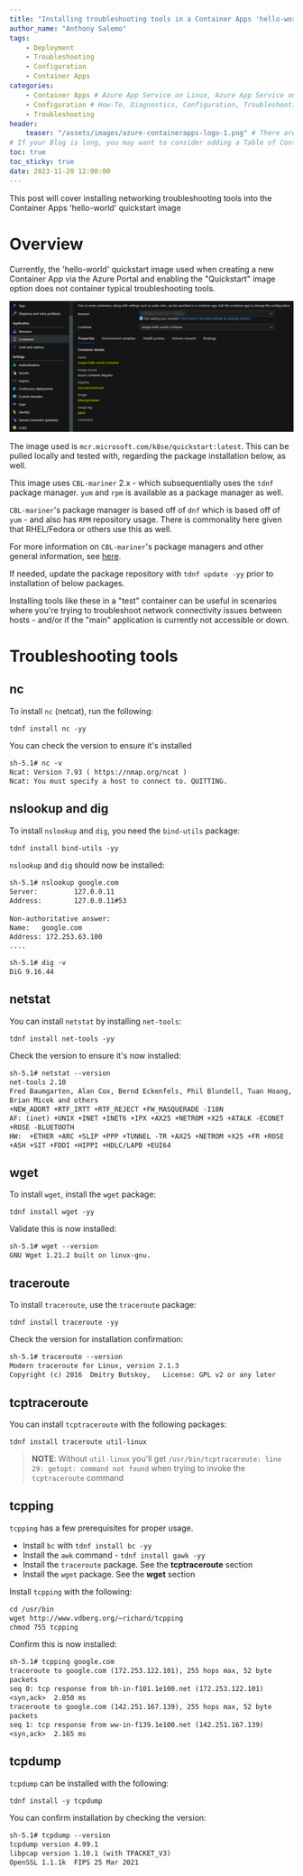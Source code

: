 ```yaml
---
title: "Installing troubleshooting tools in a Container Apps 'hello-world' image"
author_name: "Anthony Salemo"
tags:
    - Deployment
    - Troubleshooting
    - Configuration
    - Container Apps
categories:
    - Container Apps # Azure App Service on Linux, Azure App Service on Windows, Function App, Azure VM, Azure SDK
    - Configuration # How-To, Diagnostics, Configuration, Troubleshooting, Performance
    - Troubleshooting
header:
    teaser: "/assets/images/azure-containerapps-logo-1.png" # There are multiple logos that can be used in "/assets/images" if you choose to add one.
# If your Blog is long, you may want to consider adding a Table of Contents by adding the following two settings.
toc: true
toc_sticky: true
date: 2023-11-20 12:00:00
---
```


This post will cover installing networking troubleshooting tools into the Container Apps 'hello-world' quickstart image

# Overview
Currently, the 'hello-world' quickstart image used when creating a new Container App via the Azure Portal and enabling the "Quickstart" image option does not container typical troubleshooting tools. 

![Quickstart image](/media/2023/11/aca-troubleshooting-tools-1.png)

The image used is `mcr.microsoft.com/k8se/quickstart:latest`. This can be pulled locally and tested with, regarding the package installation below, as well.


This image uses `CBL-mariner` 2.x - which subsequentially uses the `tdnf` package manager. `yum` and `rpm` is available as a package manager as well.

`CBL-mariner`'s package manager is based off of `dnf` which is based off of `yum` - and also has `RPM` repository usage. There is commonality here given that RHEL/Fedora or others use this as well.

For more information on `CBL-mariner`'s package managers and other general information, see [here](https://microsoft.github.io/CBL-Mariner/docs/#package-management-overview).

If needed, update the package repository with `tdnf update -yy` prior to installation of below packages.

Installing tools like these in a "test" container can be useful in scenarios where you're trying to troubleshoot network connectivity issues between hosts - and/or if the "main" application is currently not accessible or down.

# Troubleshooting tools
## nc
To install `nc` (netcat), run the following:

```
tdnf install nc -yy
```

You can check the version to ensure it's installed
```
sh-5.1# nc -v
Ncat: Version 7.93 ( https://nmap.org/ncat )
Ncat: You must specify a host to connect to. QUITTING.
```

## nslookup and dig
To install `nslookup` and `dig`, you need the `bind-utils` package:

```
tdnf install bind-utils -yy
```

`nslookup` and `dig` should now be installed:

```
sh-5.1# nslookup google.com                                                                                                                                          
Server:         127.0.0.11
Address:        127.0.0.11#53

Non-authoritative answer:
Name:   google.com
Address: 172.253.63.100
....
```

```
sh-5.1# dig -v                                                                                                                                                       
DiG 9.16.44
```

## netstat
You can install `netstat` by installing `net-tools`:

```
tdnf install net-tools -yy
```

Check the version to ensure it's now installed:

```
sh-5.1# netstat --version
net-tools 2.10
Fred Baumgarten, Alan Cox, Bernd Eckenfels, Phil Blundell, Tuan Hoang, Brian Micek and others
+NEW_ADDRT +RTF_IRTT +RTF_REJECT +FW_MASQUERADE -I18N
AF: (inet) +UNIX +INET +INET6 +IPX +AX25 +NETROM +X25 +ATALK -ECONET +ROSE -BLUETOOTH
HW:  +ETHER +ARC +SLIP +PPP +TUNNEL -TR +AX25 +NETROM +X25 +FR +ROSE +ASH +SIT +FDDI +HIPPI +HDLC/LAPB +EUI64
```

## wget
To install `wget`, install the `wget` package:

```
tdnf install wget -yy
```

Validate this is now installed:

```
sh-5.1# wget --version
GNU Wget 1.21.2 built on linux-gnu.
```

## traceroute
To install `traceroute`, use the `traceroute` package:

```
tdnf install traceroute -yy
```

Check the version for installation confirmation:

```
sh-5.1# traceroute --version
Modern traceroute for Linux, version 2.1.3
Copyright (c) 2016  Dmitry Butskoy,   License: GPL v2 or any later
```

## tcptraceroute
You can install `tcptraceroute` with the following packages:

```
tdnf install traceroute util-linux
```

> **NOTE**: Without `util-linux` you'll get `/usr/bin/tcptraceroute: line 29: getopt: command not found` when trying to invoke the `tcptraceroute` command

## tcpping
`tcpping` has a few prerequisites for proper usage.

- Install `bc` with `tdnf install bc -yy`
- Install the `awk` command - `tdnf install gawk -yy`
- Install the `traceroute` package. See the **tcptraceroute** section
- Install the `wget` package. See the **wget** section

Install `tcpping` with the following:

```
cd /usr/bin
wget http://www.vdberg.org/~richard/tcpping
chmod 755 tcpping
```

Confirm this is now installed:

```
sh-5.1# tcpping google.com
traceroute to google.com (172.253.122.101), 255 hops max, 52 byte packets
seq 0: tcp response from bh-in-f101.1e100.net (172.253.122.101) <syn,ack>  2.850 ms
traceroute to google.com (142.251.167.139), 255 hops max, 52 byte packets
seq 1: tcp response from ww-in-f139.1e100.net (142.251.167.139) <syn,ack>  2.165 ms
```

## tcpdump
`tcpdump` can be installed with the following:

```
tdnf install -y tcpdump
```

You can confirm installation by checking the version:

```
sh-5.1# tcpdump --version
tcpdump version 4.99.1
libpcap version 1.10.1 (with TPACKET_V3)
OpenSSL 1.1.1k  FIPS 25 Mar 2021
```
